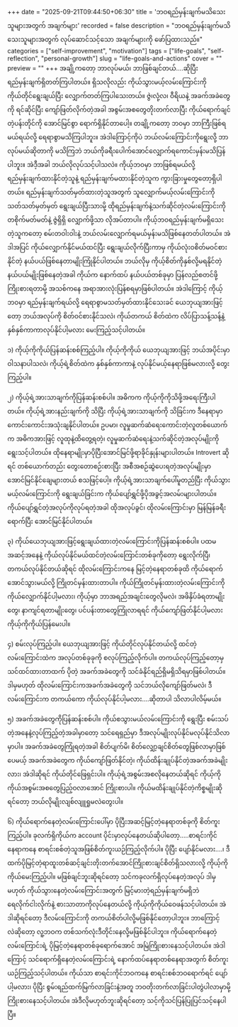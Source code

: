 +++
date = "2025-09-21T09:44:50+06:30"
title = 'ဘဝရည်မှန်းချက်မသိသေးသူများအတွက် အချက်များ'
recorded = false
description = "ဘဝရည်မှန်းချက်မသိသေးသူများအတွက် လုပ်ဆောင်သင့်သော အချက်များကို ဖော်ပြထားသည်။"
categories = ["self-improvement", "motivation"]
tags = ["life-goals", "self-reflection", "personal-growth"]
slug = "life-goals-and-actions"
cover = ""
preview = ""
+++
အချို့ကတော့ ဘာလုပ်မယ်၊ ဘာဖြစ်ချင်တယ်….ဆိုပြီး ရည်မှန်းချက်ရှိတတ်ကြပါတယ်။ ရှိသလိုလည်း ကိုယ်သွားမယ့်လမ်းကြောင်းကို ကိုယ်တိုင်ရွေးချယ်ပြီး လျှောက်တတ်ကြပါသေးတယ်။ ဇွဲ၊လုံ့လ၊ ဝီရိယနဲ့ အခက်အခဲတွေကို ရင်ဆိုင်ပြီး ကျော်ဖြတ်လိုက်တဲ့အခါ အစွမ်းအစတွေတိုးတက်လာပြီး ကိုယ်ရောက်ချင်တဲ့ပန်းတိုင်ကို အောင်မြင်စွာ ရောက်ရှိနိုင်တာပေါ့။ တချို့ကတော့ ဘဝမှာ ဘာကြီးဖြစ်ရမယ်ရယ်လို့ ရေရာစွာမသိကြပါဘူး။ အဲဒါကြောင့်ကိုပဲ ဘယ်လမ်းကြောင်းကိုရွေးလို့ ဘာလုပ်မယ်ဆိုတာကို မသိကြဘဲ ဘယ်ကိုခရီးပေါက်အောင်လျှောက်ရကောင်းမှန်းမသိပြန်ပါဘူး။ အဲဒီ့အခါ ဘယ်လိုလုပ်သင့်ပါသလဲ။
ကိုယ့်ဘဝမှာ ဘာဖြစ်ရမယ်လို့ ရည်မှန်းချက်ထားနိုင်တဲ့သူနဲ့ ရည်မှန်းချက်မထားနိုင်တဲ့သူက ကွားခြားမှုတွေတော့ရှိပါတယ်။ ရည်မှန်းချက်သတ်မှတ်ထားတဲ့သူအတွက် သူလျှောက်မယ့်လမ်းကြောင်းကို သတ်သတ်မှတ်မှတ် ရွေးချယ်ပြီးသားမို့ ထိုရည်မှန်းချက်နဲ့သက်ဆိုင်တဲ့လမ်းကြောင်းကို တစိုက်မတ်မတ်နဲ့ ဇွဲရှိရှိ လျှောက်ဖို့သာ လိုအပ်တာပါ။
ကိုယ့်ဘဝရည်မှန်းချက်မရှိသေးတဲ့သူကတော့ စမ်းတဝါးဝါးနဲ့ ဘယ်လမ်းလျှောက်ရမယ်မှန်းမသိဖြစ်နေတတ်ပါတယ်။ အဲဒါအပြင် ကိုယ်လျှောက်နိုင်မယ်ထင်ပြီး ရွေးချယ်လိုက်ပြီးကာမှ ကိုယ်လုံးဝစိတ်မဝင်စားနိုင်တဲ့ နယ်ပယ်ဖြစ်နေတာမျိုးကြုံနိုင်ပါတယ်။ ဘယ်လိုမှ ကိုယ့်စိတ်ကိုနှစ်လို့မရနိုင်တဲ့နယ်ပယ်မျိုးဖြစ်နေတဲ့အခါ ကိုယ်က နောက်ထပ် နယ်ပယ်တစ်ခုမှာ ပြန်လည်စတင်ဖို့ကြိုးစားရတာမို့ အသစ်ကနေ အရာအားလုံးပြန်စရမှာဖြစ်ပါတယ်။ အဲဒါကြောင့် ကိုယ့်ဘဝမှာ ရည်မှန်းချက်ရယ်လို့ ရေရာစွာမသတ်မှတ်ထားနိုင်သေးခင် ယေဘုယျအားဖြင့်တော့ ဘယ်အလုပ်ကို စိတ်ဝင်စားနိုင်သလဲ၊ ကိုယ်တကယ် စိတ်ထဲက လိပ်ပြာသန့်သန့်နဲ့ နှစ်နှစ်ကာကာလုပ်နိုင်ပါ့မလား မေးကြည့်သင့်ပါတယ်။

၁) ကိုယ့်ကိုကိုယ်ပြန်ဆန်းစစ်ကြည့်ပါ။
ကိုယ့်ကိုကိုယ် ယေဘုယျအားဖြင့် ဘယ်အပိုင်းမှာ ဝါသနာပါသလဲ၊ ကိုယ့်ရဲ့စိတ်ထဲက နှစ်နှစ်ကာကာနဲ့ လုပ်နိုင်မယ့်နေရာဖြစ်မလားလို့ တွေးကြည့်ပါ။

၂) ကိုယ့်ရဲ့အားသာချက်ကိုပြန်ဆန်းစစ်ပါ။
အဓိကက ကိုယ့်ကိုကိုသိဖို့အရေးကြီးပါတယ်။ ကိုယ့်ရဲ့အားနည်းချက်ကို သိပြီး ကိုယ့်ရဲ့အားသာချက်ကို သိခြင်းက ဒီနေရာမှာ ကောင်းကောင်းအသုံးချနိုင်ပါတယ်။ ဥပမာ၊ လူမှုဆက်ဆံရေးကောင်းတဲ့လူတစ်ယောက်က အဓိကအားဖြင့် လူထုနဲ့ထိတွေ့ရတဲ့၊ လူမှုဆက်ဆံရေးနဲ့သက်ဆိုင်တဲ့အလုပ်မျိုးကို ရွေးသင့်ပါတယ်။ ထိုနေရာမျိုးမှာပိုပြီးအောင်မြင်ဖို့ရာခိုင်နှုန်းများပါတယ်။ Introvert ဆိုရင် တစ်ယောက်တည်း တွေးတောစဉ်းစားပြီး အစီအစဉ်ဆွဲပေးရတဲ့အလုပ်မျိုးမှာ အောင်မြင်နိုင်ချေများတယ် စသဖြင့်ပေါ့။ ကိုယ့်ရဲ့အားသာချက်ပေါ်မူတည်ပြီး ကိုယ်သွားမယ့်လမ်းကြောင်းကို ရွေးချယ်ခြင်းက ကိုယ်ပျော်ရွှင်ဖို့ပိုအခွင့်အလမ်းများပါတယ်။ ကိုယ်ပျော်ရွှင်တဲ့အလုပ်ကိုလုပ်ရတဲ့အခါ ထိုအလုပ်ခွင်၊ ထိုလမ်းကြောင်းမှာ မြန်မြန်ခရီးရောက်ပြီး အောင်မြင်နိုင်ပါတယ်။

၃) ကိုယ်ယေဘုယျအားဖြင့်ရွေးချယ်ထားတဲ့လမ်းကြောင်းကိုပြန်ဆန်းစစ်ပါ။
ပထမအဆင့်အနေနဲ့ ကိုယ်လုပ်နိုင်မယ်ထင်တဲ့လမ်းကြောင်းတစ်ခုကိုတော့ ရွေးလိုက်ပြီ၊ တကယ်လုပ်နိုင်တယ်ဆိုရင် ထိုလမ်းကြောင်းကနေ မြင့်တဲ့နေရာတစ်ခုထိ ကိုယ်ရောက်အောင်သွားမယ်လို့ ကြိုတင်မှန်းထားတာပါ။ ကိုယ်ကြိုတင်မှန်းထားတဲ့လမ်းကြောင်းကို ကိုယ်လျှောက်နိုင်ပါ့မလား၊ ကိုယ့်မှာ ဘာအရည်အချင်းတွေလိုမလဲ၊ အဖိနှိပ်ခံရတာမျိုးတွေ၊ နာကျင်ရတာမျိုးတွေ၊ ပင်ပန်းတာတွေကြုံလာရရင် ကိုယ်ကျော်ဖြတ်နိုင်ပါ့မလား ကိုယ့်ကိုကိုယ်ပြန်မေးပါ။

၄) စမ်းလုပ်ကြည့်ပါ။
ယေဘုယျအားဖြင့် ကိုယ်တိုင်လုပ်နိုင်တယ်လို့ ထင်တဲ့လမ်းကြောင်းထဲက အလုပ်တစ်ခုခုကို စလုပ်ကြည့်လိုက်ပါ။ တကယ်လုပ်ကြည့်တော့မှ သင်ထင်ထားတာထက် ပိုတဲ့ အခက်အခဲတွေကို သင်ခံနိုင်ရည်ရှိမရှိသိရမှာဖြစ်ပါတယ်။ ဒါမှမဟုတ် ထိုလမ်းကြောင်းကအခက်အခဲတွေကို သင်ဘယ်လိုကျော်ဖြတ်မလဲ၊ ဒီလမ်းကြောင်းက တကယ်ကော ကိုယ်လုပ်နိုင်ပါ့မလား….ဆိုတာပါ သိလာပါလိမ့်မယ်။

၅) အခက်အခဲတွေကိုပြန်ဆန်းစစ်ပါ။
ကိုယ်စသွားမယ်လမ်းကြောင်းကို ရွေးပြီး စမ်းသပ်တဲ့အနေနဲ့လုပ်ကြည့်တဲ့အခါမှာတော့ သင်ရေရှည်မှာ ဒီအလုပ်မျိုးလုပ်နိုင်မလုပ်နိုင်သိလာမှာပါ။ အခက်အခဲတွေကြုံရတဲ့အခါ စိတ်ပျက်မိ၊ စိတ်လျှော့ချင်စိတ်တွေဖြစ်လာမှာဖြစ်ပေမယ့် အခက်အခဲတွေက ကိုယ်ကျော်ဖြတ်နိုင်တဲ့၊ ကိုယ်ထိန်းချုပ်နိုင်တဲ့အခက်အခဲမျိုးလား၊ အဲဒါဆိုရင် ကိုယ်တိုင်ဖြေရှင်းပါ။ ကိုယ့်ရဲ့အစွမ်းအစလိုနေတယ်ဆိုရင် ကိုယ့်ကိုကိုယ်အစွမ်းအစတွေပြည့်ဝလာအောင် ကြိုးစားပါ။ ကိုယ်မထိန်းချုပ်နိုင်တဲ့ကိစ္စမျိုးဆိုရင်တော့ ဘယ်လိုမျိုးလျစ်လျူရှုမလဲတွေးပါ။

၆) ကိုယ်ရောက်နေတဲ့လမ်းကြောင်းပေါ်မှာ ပိုပြီးအဆင့်မြင့်တဲ့နေရာတစ်ခုကို စိတ်ကူးကြည့်ပါ။
ခုလက်ရှိကိုယ်က account ပိုင်းမှာလုပ်နေတယ်ဆိုပါတော့…..စာရင်းကိုင်နေရာကနေ စာရင်းစစ်တဲ့သူအဖြစ်စိတ်ကူးယဉ်ကြည့်လိုက်ပါ။ ပိုပြီး ပျော်နိုင်မလား….၊ ဒီထက်ပိုမြင့်တဲ့ရာထူးတစ်ဆင့်ချင်းတိုးတက်အောင်ကြိုးစားချင်စိတ်ရှိသလားလို့ ကိုယ့်ကိုကိုယ်မေးကြည့်ပါ။ မဖြစ်ချင်ဘူးဆိုရင်တော့ သင်ကခုလက်ရှိလုပ်နေတဲ့အလုပ် ဒါမှမဟုတ် ကိုယ်သွားနေတဲ့လမ်းကြောင်းအတွက် မြင့်မားတဲ့ရည်မှန်းချက်မရှိဘဲ ရေလိုက်ငါးလိုက်နဲ့ စားသာတာကိုလုပ်နေတယ်လို့ ကိုယ့်ကိုကိုယ်ဝေဖန်သင့်ပါတယ်။ အဲဒါဆိုရင်တော့ ဒီလမ်းကြောင်းကို တကယ်စိတ်ပါလို့မဖြစ်နိုင်တော့ပါဘူး။
ဘာကြောင့်လဲဆိုတော့ လူ့ဘဝက တစ်သက်လုံးဒီတိုင်းနေလို့မဖြစ်နိုင်ပါဘူး။ ကိုယ်ရောက်နေတဲ့လမ်းကြောင်းရဲ့ ပိုမြင့်တဲ့နေရာတစ်ခုရောက်အောင် အမြဲကြိုးစားနေသင့်ပါတယ်။ အဲဒါကြောင့် သင်ရောက်ရှိနေတဲ့လမ်းကြောင်းရဲ့ နောက်ထပ်နေရာတစ်နေရာအတွက် စိတ်ကူးယဉ်ကြည့်သင့်ပါတယ်။ ကိုယ်သာ စာရင်းကိုင်ဘဝကနေ စာရင်းစစ်ဘဝရောက်ရင် ပျော်ပါ့မလား၊ ပိုပြီး စွမ်းရည်ထက်မြက်လာခြင်းနဲ့အတူ ဘဝတိုးတက်လာခြင်းပါတွဲပါလာမှာမို့ ကြိုးစားနေသင့်ပါတယ်။ အဲဒီလိုမဟုတ်ဘူးဆိုရင်တော့ သင့်ကိုသင်ပြန်ပြုပြင်သင့်နေပါပြီ။ 